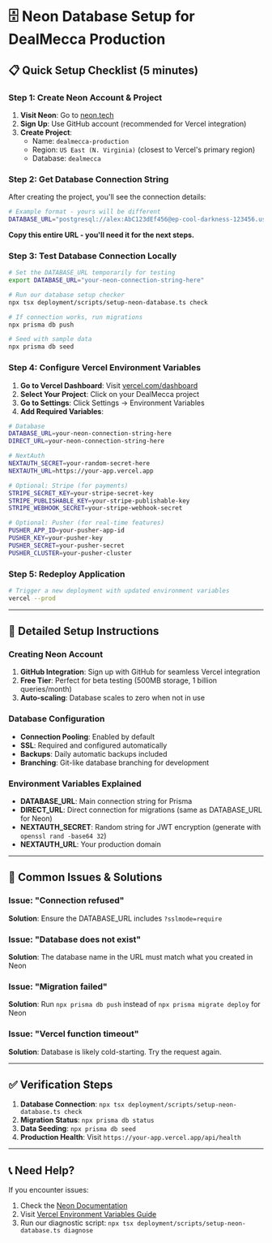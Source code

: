 # 🗄️ Neon Database Setup for DealMecca Production

## 📋 Quick Setup Checklist (5 minutes)

### Step 1: Create Neon Account & Project
1. **Visit Neon**: Go to [neon.tech](https://neon.tech)
2. **Sign Up**: Use GitHub account (recommended for Vercel integration)
3. **Create Project**: 
   - Name: `dealmecca-production`
   - Region: `US East (N. Virginia)` (closest to Vercel's primary region)
   - Database: `dealmecca`

### Step 2: Get Database Connection String
After creating the project, you'll see the connection details:

```bash
# Example format - yours will be different
DATABASE_URL="postgresql://alex:AbC123dEf456@ep-cool-darkness-123456.us-east-1.aws.neon.tech/dealmecca?sslmode=require"
```

**Copy this entire URL - you'll need it for the next steps.**

### Step 3: Test Database Connection Locally
```bash
# Set the DATABASE_URL temporarily for testing
export DATABASE_URL="your-neon-connection-string-here"

# Run our database setup checker
npx tsx deployment/scripts/setup-neon-database.ts check

# If connection works, run migrations
npx prisma db push

# Seed with sample data
npx prisma db seed
```

### Step 4: Configure Vercel Environment Variables
1. **Go to Vercel Dashboard**: Visit [vercel.com/dashboard](https://vercel.com/dashboard)
2. **Select Your Project**: Click on your DealMecca project
3. **Go to Settings**: Click Settings → Environment Variables
4. **Add Required Variables**:

```bash
# Database
DATABASE_URL=your-neon-connection-string-here
DIRECT_URL=your-neon-connection-string-here

# NextAuth
NEXTAUTH_SECRET=your-random-secret-here
NEXTAUTH_URL=https://your-app.vercel.app

# Optional: Stripe (for payments)
STRIPE_SECRET_KEY=your-stripe-secret-key
STRIPE_PUBLISHABLE_KEY=your-stripe-publishable-key
STRIPE_WEBHOOK_SECRET=your-stripe-webhook-secret

# Optional: Pusher (for real-time features)
PUSHER_APP_ID=your-pusher-app-id
PUSHER_KEY=your-pusher-key
PUSHER_SECRET=your-pusher-secret
PUSHER_CLUSTER=your-pusher-cluster
```

### Step 5: Redeploy Application
```bash
# Trigger a new deployment with updated environment variables
vercel --prod
```

---

## 🔧 Detailed Setup Instructions

### Creating Neon Account
1. **GitHub Integration**: Sign up with GitHub for seamless Vercel integration
2. **Free Tier**: Perfect for beta testing (500MB storage, 1 billion queries/month)
3. **Auto-scaling**: Database scales to zero when not in use

### Database Configuration
- **Connection Pooling**: Enabled by default
- **SSL**: Required and configured automatically
- **Backups**: Daily automatic backups included
- **Branching**: Git-like database branching for development

### Environment Variables Explained
- **DATABASE_URL**: Main connection string for Prisma
- **DIRECT_URL**: Direct connection for migrations (same as DATABASE_URL for Neon)
- **NEXTAUTH_SECRET**: Random string for JWT encryption (generate with `openssl rand -base64 32`)
- **NEXTAUTH_URL**: Your production domain

---

## 🚨 Common Issues & Solutions

### Issue: "Connection refused"
**Solution**: Ensure the DATABASE_URL includes `?sslmode=require`

### Issue: "Database does not exist"
**Solution**: The database name in the URL must match what you created in Neon

### Issue: "Migration failed"
**Solution**: Run `npx prisma db push` instead of `npx prisma migrate deploy` for Neon

### Issue: "Vercel function timeout"
**Solution**: Database is likely cold-starting. Try the request again.

---

## ✅ Verification Steps

1. **Database Connection**: `npx tsx deployment/scripts/setup-neon-database.ts check`
2. **Migration Status**: `npx prisma db status`
3. **Data Seeding**: `npx prisma db seed`
4. **Production Health**: Visit `https://your-app.vercel.app/api/health`

---

## 📞 Need Help?

If you encounter issues:
1. Check the [Neon Documentation](https://neon.tech/docs)
2. Visit [Vercel Environment Variables Guide](https://vercel.com/docs/concepts/projects/environment-variables)
3. Run our diagnostic script: `npx tsx deployment/scripts/setup-neon-database.ts diagnose` 
